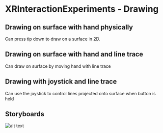 # XRInteractionExperiments - Drawing

## Drawing on surface with hand physically

Can press tip down to draw on a surface in 2D.

## Drawing on surface with hand and line trace

Can draw on surface by moving hand with line trace

## Drawing with joystick and line trace

Can use the joystick to control lines projected onto surface when button is held

## Storyboards

![alt text](https://github.com/nathankeyt/XRInteractionExperiments/blob/main/IMG_5118.png)
